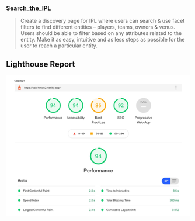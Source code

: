 ### Search_the_IPL

> Create a discovery page for IPL where users can search & use facet filters to find different entities – players, teams, owners & venus. Users should be able to filter based on  any attributes related to the entity. Make it as easy, intuitive and as less steps as possible for the user to reach a particular entity.

## Lighthouse Report

<img src="lighthouse-1.jpg" alt="lighthouse report">
